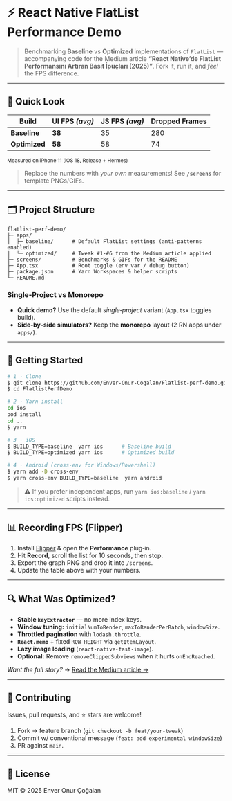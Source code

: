 # ⚡️ React Native FlatList Performance Demo

> Benchmarking **Baseline** vs **Optimized** implementations of `FlatList` — accompanying code for the Medium article **“React Native’de FlatList Performansını Artıran Basit İpuçları (2025)”**. Fork it, run it, and _feel_ the FPS difference.

---

## 📸 Quick Look
| Build | UI FPS *(avg)* | JS FPS *(avg)* | Dropped Frames |
|-------|---------------|----------------|----------------|
| **Baseline** | **38** | 35 | 280 |
| **Optimized** | **58** | 58 | 74 |

<sup>Measured on iPhone 11 (iOS 18, Release + Hermes)</sup>

> Replace the numbers with _your own_ measurements! See **`/screens`** for template PNGs/GIFs.

---

## 🗂️ Project Structure
```text
flatlist-perf-demo/
├─ apps/
│  ├─ baseline/      # Default FlatList settings (anti‑patterns enabled)
│  └─ optimized/     # Tweak #1‑#6 from the Medium article applied
├─ screens/          # Benchmarks & GIFs for the README
├─ App.tsx           # Root toggle (env var / debug button)
├─ package.json      # Yarn Workspaces & helper scripts
└─ README.md
```

### Single‑Project vs Monorepo
- **Quick demo?** Use the default _single‑project_ variant (`App.tsx` toggles build).  
- **Side‑by‑side simulators?** Keep the **monorepo** layout (2 RN apps under `apps/`).

---

## 🚀 Getting Started
```bash
# 1 · Clone
$ git clone https://github.com/Enver-Onur-Cogalan/Flatlist-perf-demo.git
$ cd FlatlistPerfDemo

# 2 · Yarn install
cd ios
pod install
cd ..
$ yarn

# 3 · iOS
$ BUILD_TYPE=baseline  yarn ios      # Baseline build
$ BUILD_TYPE=optimized yarn ios      # Optimized build

# 4 · Android (cross‑env for Windows/Powershell)
$ yarn add -D cross-env
$ yarn cross-env BUILD_TYPE=baseline  yarn android
```
> ⚠️  If you prefer independent apps, run `yarn ios:baseline` / `yarn ios:optimized` scripts instead.

---

## 📊 Recording FPS (Flipper)
1. Install [Flipper](https://flipper.dev) & open the **Performance** plug‑in.  
2. Hit **Record**, scroll the list for 10 seconds, then stop.  
3. Export the graph PNG and drop it into `/screens`.  
4. Update the table above with your numbers.

---

## 🔍 What Was Optimized?
- **Stable `keyExtractor`** — no more index keys.  
- **Window tuning:** `initialNumToRender`, `maxToRenderPerBatch`, `windowSize`.  
- **Throttled pagination** with `lodash.throttle`.  
- **`React.memo`** + fixed `ROW_HEIGHT` via `getItemLayout`.  
- **Lazy image loading** (`react-native-fast-image`).  
- **Optional:** Remove `removeClippedSubviews` when it hurts `onEndReached`.

_Want the full story?_ → [Read the Medium article →](https://medium.com/@onurcogalan_96763/react-native-flatlist-performansını-zirveye-çıkaracak-8-basit-i̇pucu-bc4992590814)

---

## 🤝 Contributing
Issues, pull requests, and ⭐ stars are welcome!

1. Fork → feature branch (`git checkout -b feat/your-tweak`)  
2. Commit w/ conventional message (`feat: add experimental windowSize`)  
3. PR against `main`.

---

## 🪪 License
MIT © 2025 Enver Onur Çoğalan
